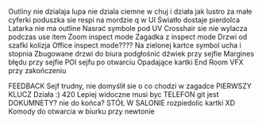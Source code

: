 Outliny nie dzialaja
lupa nie dziala ciemne w chuj i działa jak lustro
za małe cyferki
poduszka sie respi na mordzie
q w UI
Światło dostaje pierdolca
Latarka nie ma outline
Nasrać symbole pod UV
Crosshair sie nie wylacza podczas use item
Zoom inspect mode
Zagadka z inspect mode
Drzwi od szafki kolizja
Office inspect mode????
Na zielonej kartce symbol ucha i stopnia
Zbugowane drzwi do biura
podgłośnić dźwiek przy sejfie
Margines błędu przy sejfie
POI sejfu po otwarciu
Opadające kartki
End Room
VFX przy zakończeniu

FEEDBACK
Sejf trudny, nie domyślił sie o co chodzi w zagadce
PIERWSZY KLUCZ
Działa :)
420
Lepiej widoczne musi byc
TELEFON
git jest
DOKUMNETY?
nie do końca?
STÓŁ W SALONIE
rozpiedolic kartki XD
Komody do otwarcia w biurku przy newtonie
